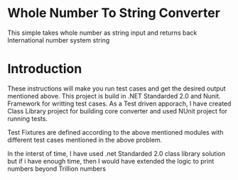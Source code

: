 # Whole Number To String Converter

This simple takes whole number as string input and returns back International number system string

# Introduction

These instructions will make you run test cases and get the desired output mentioned above. This project is build in .NET Standarded 2.0 and Nunit.
Framework for writting test cases. As a Test driven apporach, I have created Class Library project for building core converter and used NUnit project
for running tests.

Test Fixtures are defined according to the above mentioned modules with different test cases mentioned in the above problem.

In the interst of time, I have used .net Standarded 2.0 class library solution but if i have enough time, then I would have extended the logic to print numbers beyond Trillion numbers
